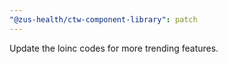 ```yaml
---
"@zus-health/ctw-component-library": patch
---
```


Update the loinc codes for more trending features.
